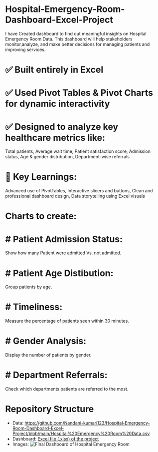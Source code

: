 # Hospital-Emergency-Room-Dashboard-Excel-Project
I have Created dashboard to find out meaningful insights on Hospital Emergency Room Data. This dashboard will help stakeholders monitor,analyze, and make better decisions for managing patients and improving services.

# ✅ Built entirely in Excel
# ✅ Used Pivot Tables & Pivot Charts for dynamic interactivity
# ✅ Designed to analyze key healthcare metrics like:
Total patients,
Average wait time,
Patient satisfaction score,
Admission status,
Age & gender distribution,
Department-wise referrals

# 🧠 Key Learnings:
Advanced use of PivotTables,
Interactive slicers and buttons,
Clean and professional dashboard design,
Data storytelling using Excel visuals


# Charts to create:
# # Patient Admission Status:
Show how many Patient were admitted Vs. not admitted.
# # Patient Age Distibution:
Group patients by age.
# # Timeliness:
Measure the percentage of patients seen within 30 minutes.
# # Gender Analysis:
Display the number of patients by gender.
# # Department Referrals: 
Check which departments patients are referred to the most.

# Repository Structure
* Data: https://github.com/Nandani-kumari123/Hospital-Emergency-Room-Dashboard-Excel-Project/blob/main/Hospital%20Emergency%20Room%20Data.csv <br />
* Dashboard: [Excel file (.xlsx) of the project ](https://github.com/Nandani-kumari123/Hospital-Emergency-Room-Dashboard-Excel-Project/blob/main/Excel%20Project%20with%20Interactive%20Dashboard.xlsx) <br />
* Images: ![Final Dashboard of Hospital Emergency Room](https://github.com/user-attachments/assets/551b1305-1734-45f1-a6e8-7fab758ddff4)

